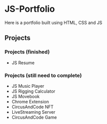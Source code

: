 # JS-Portfolio
Here is a portfolio built using HTML, CSS and JS

## Projects
### Projects (finished)
- JS Resume

### Projects (still need to complete)
- JS Music Player
- JS Rigging Calculator
- JS Movebook 
- Chrome Extension
- CircusAndCode NFT
- LiveStreaming Server
- CircusAndCode Game